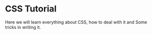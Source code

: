 # CSS Tutorial

  Here we will learn everything about CSS, how to deal with it and Some tricks in writing it.
